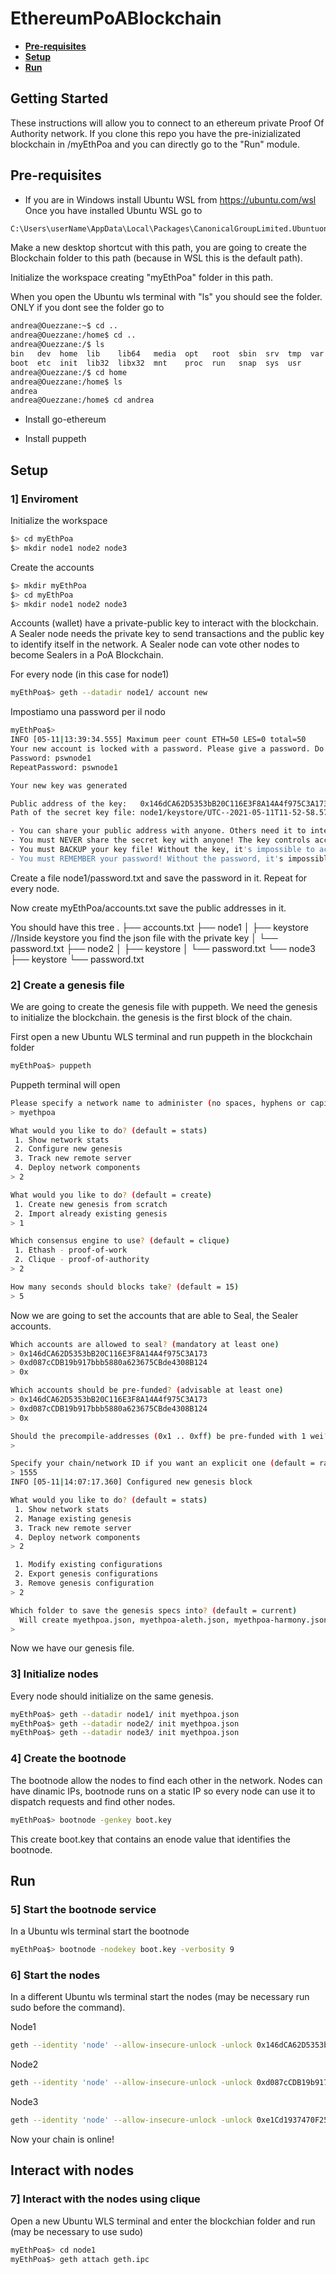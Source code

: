 # EthereumPoABlockchain

* **[Pre-requisites](#pre-requisites)**
* **[Setup](#setup)**
* **[Run](#run)**

## Getting Started

These instructions will allow you to connect to an ethereum private Proof Of Authority network. 
If you clone this repo you have the pre-inizializated blockchain in /myEthPoa and you can directly go to the "Run" module.





## Pre-requisites
* If you are in Windows install Ubuntu WSL from <https://ubuntu.com/wsl>
Once you have installed Ubuntu WSL go to 
```sh
C:\Users\userName\AppData\Local\Packages\CanonicalGroupLimited.UbuntuonWindows_79rhkp1fndgsc\LocalState\rootfs\home\user\ 
```
Make a new desktop shortcut with this path, you are going to create the Blockchain folder to this path (because in WSL this is the default path).

Initialize the workspace creating "myEthPoa" folder in this path.

When you open the Ubuntu wls terminal with "ls" you should see the folder. 
ONLY if you dont see the folder go to
```sh
andrea@Ouezzane:~$ cd ..
andrea@Ouezzane:/home$ cd ..
andrea@Ouezzane:/$ ls
bin   dev  home  lib    lib64   media  opt   root  sbin  srv  tmp  var
boot  etc  init  lib32  libx32  mnt    proc  run   snap  sys  usr
andrea@Ouezzane:/$ cd home
andrea@Ouezzane:/home$ ls
andrea
andrea@Ouezzane:/home$ cd andrea
```


* Install go-ethereum 

* Install puppeth


## Setup

###  1]  Enviroment

Initialize the workspace

```sh
$> cd myEthPoa
$> mkdir node1 node2 node3
```

Create the accounts

```sh
$> mkdir myEthPoa
$> cd myEthPoa
$> mkdir node1 node2 node3
```

Accounts (wallet) have a private-public key to interact with the blockchain.
A Sealer node needs the private key to send transactions and the public key to identify itself in the network.
A Sealer node can vote other nodes to become Sealers in a PoA Blockchain.


For every node (in this case for node1)

```sh
myEthPoa$> geth --datadir node1/ account new
```

Impostiamo una password per il nodo 
```sh
myEthPoa$> 
INFO [05-11|13:39:34.555] Maximum peer count ETH=50 LES=0 total=50
Your new account is locked with a password. Please give a password. Do not forget this password.
Password: pswnode1
RepeatPassword: pswnode1

Your new key was generated

Public address of the key:   0x146dCA62D5353bB20C116E3F8A14A4f975C3A173
Path of the secret key file: node1/keystore/UTC--2021-05-11T11-52-58.571600400Z--146dca62d5353bb20c116e3f8a14a4f975c3a173

- You can share your public address with anyone. Others need it to interact with you.
- You must NEVER share the secret key with anyone! The key controls access to your funds!
- You must BACKUP your key file! Without the key, it's impossible to access account funds!
- You must REMEMBER your password! Without the password, it's impossible to decrypt the key!
```
Create a file node1/password.txt and save the password in it.
Repeat for every node.


Now create myEthPoa/accounts.txt save the public addresses in it.


You should have this tree
.
├── accounts.txt
├── node1
│   ├── keystore //Inside keystore you find the json file with the private key
│   └── password.txt
├── node2
│    ├── keystore
│    └── password.txt
└── node3
     ├── keystore
     └── password.txt    



###  2]  Create a genesis file
We are going to create the genesis file with puppeth. We need the genesis to initialize the blockchain. the genesis is the first block of the chain.

First open a new Ubuntu WLS terminal and run puppeth in the blockchain folder
```sh
myEthPoa$> puppeth
```
Puppeth terminal will open


```sh
Please specify a network name to administer (no spaces, hyphens or capital letters please)
> myethpoa

What would you like to do? (default = stats)
 1. Show network stats
 2. Configure new genesis
 3. Track new remote server
 4. Deploy network components
> 2

What would you like to do? (default = create)
 1. Create new genesis from scratch
 2. Import already existing genesis
> 1

Which consensus engine to use? (default = clique)
 1. Ethash - proof-of-work
 2. Clique - proof-of-authority
> 2

How many seconds should blocks take? (default = 15)
> 5
```

Now we are going to set the accounts that are able to Seal, the Sealer accounts.

```sh
Which accounts are allowed to seal? (mandatory at least one)
> 0x146dCA62D5353bB20C116E3F8A14A4f975C3A173
> 0xd087cCDB19b917bbb5880a623675CBde4308B124
> 0x

Which accounts should be pre-funded? (advisable at least one)
> 0x146dCA62D5353bB20C116E3F8A14A4f975C3A173
> 0xd087cCDB19b917bbb5880a623675CBde4308B124
> 0x

Should the precompile-addresses (0x1 .. 0xff) be pre-funded with 1 wei? (advisable yes)
>


```

```sh
Specify your chain/network ID if you want an explicit one (default = random)
> 1555
INFO [05-11|14:07:17.360] Configured new genesis block

What would you like to do? (default = stats)
 1. Show network stats
 2. Manage existing genesis
 3. Track new remote server
 4. Deploy network components
> 2

 1. Modify existing configurations
 2. Export genesis configurations
 3. Remove genesis configuration
> 2

Which folder to save the genesis specs into? (default = current)
  Will create myethpoa.json, myethpoa-aleth.json, myethpoa-harmony.json, myethpoa-parity.json
>
```

Now we have our genesis file.



###  3]  Initialize nodes
Every node should initialize on the same genesis.

```sh
myEthPoa$> geth --datadir node1/ init myethpoa.json
myEthPoa$> geth --datadir node2/ init myethpoa.json
myEthPoa$> geth --datadir node3/ init myethpoa.json
```




###  4]  Create the bootnode
The bootnode allow the nodes to find each other in the network.
Nodes can have dinamic IPs, bootnode runs on a static IP so every node can use it to dispatch requests and find other nodes.

```sh
myEthPoa$> bootnode -genkey boot.key
```
This create boot.key that contains an enode value that identifies the bootnode.





## Run

###  5]  Start the bootnode service

In a Ubuntu wls terminal start the bootnode
```sh
myEthPoa$> bootnode -nodekey boot.key -verbosity 9
```

###  6]  Start the nodes

In a different Ubuntu wls terminal start the nodes (may be necessary run sudo before the command).

Node1
```sh
geth --identity 'node' --allow-insecure-unlock -unlock 0x146dCA62D5353bB20C116E3F8A14A4f975C3A173 --password node1/password.txt --datadir node1/ --syncmode 'full' --port 30311 --rpc --rpcaddr 127.0.0.1 --rpcport 8501 --rpccorsdomain "*" --rpcapi 'personal,db,eth,net,web3,txpool,miner,clique' --bootnodes 'enode://4eea9d83df5f8a674367d6efd7643c170c7821658d244445515144ea07bd39b9c7ad45dffdbf1966ec3e2954e0d6a9ce2376c1a9e6e5d9c0bbd14e52573035a6@127.0.0.1:0?discport=30301' --networkid 1555 --ipcpath "./node1/geth.ipc"
```

Node2
```sh
geth --identity 'node' --allow-insecure-unlock -unlock 0xd087cCDB19b917bbb5880a623675CBde4308B124 --password node2/password.txt --datadir node2/ --syncmode 'full' --port 30312 --rpc --rpcaddr 127.0.0.1 --rpcport 8502 --rpccorsdomain "*" --rpcapi 'personal,db,eth,net,web3,txpool,miner,clique' --bootnodes 'enode://4eea9d83df5f8a674367d6efd7643c170c7821658d244445515144ea07bd39b9c7ad45dffdbf1966ec3e2954e0d6a9ce2376c1a9e6e5d9c0bbd14e52573035a6@127.0.0.1:0?discport=30301' --networkid 1555 --ipcpath "./node2/geth.ipc"
```

Node3
```sh
geth --identity 'node' --allow-insecure-unlock -unlock 0xe1Cd1937470F2598DED3CF4AFF49880A5709Da01 --password node3/password.txt --datadir node3/ --syncmode 'full' --port 30313 --rpc --rpcaddr 127.0.0.1 --rpcport 8503 --rpccorsdomain "*" --rpcapi 'personal,db,eth,net,web3,txpool,miner,clique' --bootnodes 'enode://4eea9d83df5f8a674367d6efd7643c170c7821658d244445515144ea07bd39b9c7ad45dffdbf1966ec3e2954e0d6a9ce2376c1a9e6e5d9c0bbd14e52573035a6@127.0.0.1:0?discport=30301' --networkid 1555 --ipcpath "./node3/geth.ipc"
```

Now your chain is online!


## Interact with nodes
###  7]  Interact with the nodes using clique

Open a new Ubuntu WLS terminal and enter the blockchian folder and run (may be necessary to use sudo)
```sh
myEthPoa$> cd node1 
myEthPoa$> geth attach geth.ipc
```




